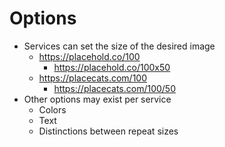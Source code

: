# Options

- Services can set the size of the desired image
  - https://placehold.co/100
    - https://placehold.co/100x50
  - https://placecats.com/100
    - https://placecats.com/100/50
- Other options may exist per service
  - Colors
  - Text
  - Distinctions between repeat sizes 

